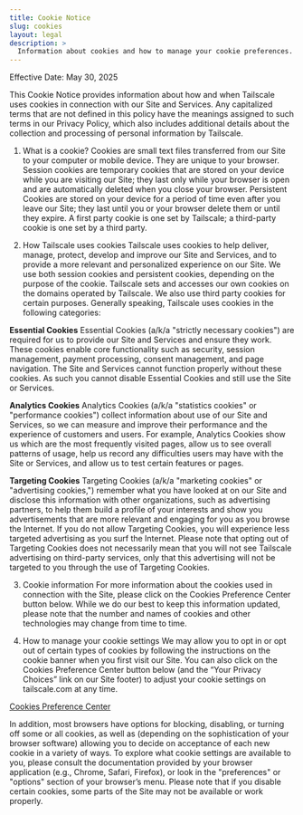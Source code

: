 ```yaml
---
title: Cookie Notice
slug: cookies
layout: legal
description: >
  Information about cookies and how to manage your cookie preferences.
---
```


Effective Date: May 30, 2025

This Cookie Notice provides information about how and when Tailscale uses cookies in connection with our Site and Services. Any capitalized terms that are not defined in this policy have the meanings assigned to such terms in our Privacy Policy, which also includes additional details about the collection and processing of personal information by Tailscale.

1. What is a cookie?
Cookies are small text files transferred from our Site to your computer or mobile device. They are unique to your browser. Session cookies are temporary cookies that are stored on your device while you are visiting our Site; they last only while your browser is open and are automatically deleted when you close your browser. Persistent Cookies are stored on your device for a period of time even after you leave our Site; they last until you or your browser delete them or until they expire. A first party cookie is one set by Tailscale; a third-party cookie is one set by a third party.

2. How Tailscale uses cookies
Tailscale uses cookies to help deliver, manage, protect, develop and improve our Site and Services, and to provide a more relevant and personalized experience on our Site. We use both session cookies and persistent cookies, depending on the purpose of the cookie. Tailscale sets and accesses our own cookies on the domains operated by Tailscale. We also use third party cookies for certain purposes. Generally speaking, Tailscale uses cookies in the following categories:

**Essential Cookies**
Essential Cookies (a/k/a "strictly necessary cookies") are required for us to provide our Site and Services and ensure they work. These cookies enable core functionality such as security, session management, payment processing, consent management, and page navigation. The Site and Services cannot function properly without these cookies. As such you cannot disable Essential Cookies and still use the Site or Services.

**Analytics Cookies**
Analytics Cookies (a/k/a "statistics cookies" or "performance cookies") collect information about use of our Site and Services, so we can measure and improve their performance and the experience of customers and users. For example, Analytics Cookies show us which are the most frequently visited pages, allow us to see overall patterns of usage, help us record any difficulties users may have with the Site or Services, and allow us to test certain features or pages. 

**Targeting Cookies**
Targeting Cookies (a/k/a "marketing cookies" or "advertising cookies,") remember what you have looked at on our Site and disclose this information with other organizations, such as advertising partners, to help them build a profile of your interests and show you advertisements that are more relevant and engaging for you as you browse the Internet. If you do not allow Targeting Cookies, you will experience less targeted advertising as you surf the Internet.
Please note that opting out of Targeting Cookies does not necessarily mean that you will not see Tailscale advertising on third-party services, only that this advertising will not be targeted to you through the use of Targeting Cookies.

3. Cookie information
For more information about the cookies used in connection with the Site, please click on the Cookies Preference Center button below. While we do our best to keep this information updated, please note that the number and names of cookies and other technologies may change from time to time.

4. How to manage your cookie settings
We may allow you to opt in or opt out of certain types of cookies by following the instructions on the cookie banner when you first visit our Site. You can also click on the Cookies Preference Center button below (and the “Your Privacy Choices” link on our Site footer) to adjust your cookie settings on tailscale.com at any time. 

[Cookies Preference Center](https://tailscale.com/?consent=open)

In addition, most browsers have options for blocking, disabling, or turning off some or all cookies, as well as (depending on the sophistication of your browser software) allowing you to decide on acceptance of each new cookie in a variety of ways. To explore what cookie settings are available to you, please consult the documentation provided by your browser application (e.g., Chrome, Safari, Firefox), or look in the "preferences" or "options" section of your browser’s menu.
Please note that if you disable certain cookies, some parts of the Site may not be available or work properly.
